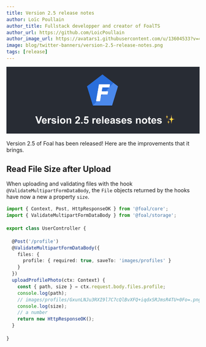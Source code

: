 ```yaml
---
title: Version 2.5 release notes
author: Loïc Poullain
author_title: Fullstack developper and creator of FoalTS
author_url: https://github.com/LoicPoullain
author_image_url: https://avatars1.githubusercontent.com/u/13604533?v=4
image: blog/twitter-banners/version-2.5-release-notes.png
tags: [release]
---
```


![Banner](./assets/version-2.5-is-here/banner.png)

Version 2.5 of Foal has been released! Here are the improvements that it brings.

<!--truncate-->

## Read File Size after Upload

When uploading and validating files with the hook `@ValidateMultipartFormDataBody`, the `File` objects returned by the hooks have now a new a property `size`.


```typescript
import { Context, Post, HttpResponseOK } from '@foal/core';
import { ValidateMultipartFormDataBody } from '@foal/storage';

export class UserController {

  @Post('/profile')
  @ValidateMultipartFormDataBody({
    files: {
      profile: { required: true, saveTo: 'images/profiles' }
    }
  })
  uploadProfilePhoto(ctx: Context) {
    const { path, size } = ctx.request.body.files.profile;
    console.log(path);
    // images/profiles/GxunLNJu3RXI9l7C7cQlBvXFQ+iqdxSRJmsR4TU+0Fo=.png
    console.log(size);
    // a number
    return new HttpResponseOK();
  }

}
```